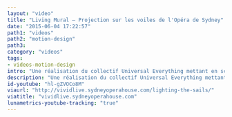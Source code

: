 ```yaml
---
layout: "video"
title: "Living Mural – Projection sur les voiles de l'Opéra de Sydney"
date: "2015-06-04 17:22:57"
path1: "videos"
path2: "motion-design"
path3:
category: "videos"
tags:
- videos-motion-design
intro: "Une réalisation du collectif Universal Everything mettant en scène une série de projections sur les voiles de l'Opéra de Sydney. Intitulé Living mural, ce travail combine la passion que Universal Everything entretien pour l'architecture, l'animation et le son."
description: "Une réalisation du collectif Universal Everything mettant en scène une série de projections sur les voiles de l'Opéra de Sydney. Intitulé Living murale, ce travail combine la passion que Universal Everything entretien pour l'architecture, l'animation et le son."
id-youtube: "hl-gZVOCo8M"
viaurl: "http://vividlive.sydneyoperahouse.com/lighting-the-sails/"
viatitle: "vividlive.sydneyoperahouse.com"
lunametrics-youtube-tracking: "true"
---
```

